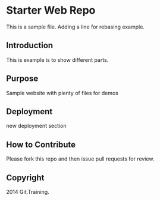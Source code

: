 # Starter Web Repo

This is a sample file. Adding a line for rebasing example.

## Introduction

This is example is to show different parts.

## Purpose

Sample website with plenty of files for demos

## Deployment

new deployment section

## How to Contribute

Please fork this repo and then issue pull requests for review.

## Copyright

2014 Git.Training.
